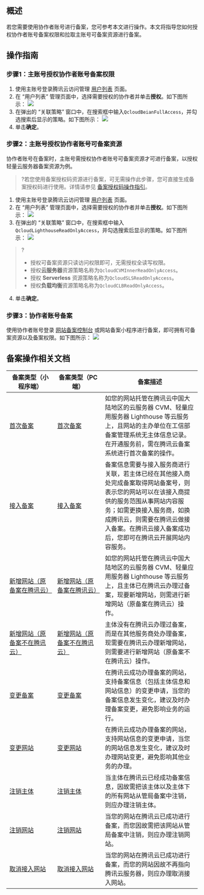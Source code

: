 ## 概述
若您需要使用协作者账号进行备案，您可参考本文进行操作。本文将指导您如何授权协作者账号备案权限和拉取主账号可备案资源进行备案。

## 操作指南
### 步骤1：主账号授权协作者账号备案权限
1. 使用主账号登录腾讯云访问管理 [用户列表](https://console.cloud.tencent.com/cam) 页面。
2. 在 “用户列表” 管理页面中，选择需要授权的协作者并单击**授权**。如下图所示：
![](https://main.qcloudimg.com/raw/1d993399af40e00e60c7619145d18102.png)
3. 在弹出的 “关联策略” 窗口中，在搜索框中输入`QcloudBeianFullAccess`，并勾选搜索后显示的策略。如下图所示：
![](https://main.qcloudimg.com/raw/7b0e162e276d0f13989bca2864ecdc7e.png)
4. 单击**确定**。


### 步骤2：主账号授权协作者账号可备案资源
协作者账号在备案时，主账号需授权协作者账号可备案资源才可进行备案，以授权轻量云服务器备案资源为例。
>?若您使用备案授权码资源进行备案，可无需操作此步骤，您可直接生成备案授权码进行使用。详情请参见 [备案授权码操作指引](https://cloud.tencent.com/document/product/243/49306)。
>
1. 使用主账号登录腾讯云访问管理 [用户列表](https://console.cloud.tencent.com/cam) 页面。
2. 在 “用户列表” 管理页面中，选择需要授权的协作者并单击**授权**。如下图所示：
![](https://main.qcloudimg.com/raw/fa3f4bff2c7205c413e33d55cbbc6512.png)
3. 在弹出的 “关联策略” 窗口中，在搜索框中输入`QcloudLighthouseReadOnlyAccess`，并勾选搜索后显示的策略。如下图所示：
![](https://main.qcloudimg.com/raw/1dab4d6dae4582af84ef6584d8c5ad23.png)
>?
>- 授权可备案资源只读访问权限即可，无需授权全读写权限。
>- 授权**云服务器**资源策略名称为`QcloudCVMInnerReadOnlyAccess`。
>- 授权 **Serverless** 资源策略名称为`QcloudSLSReadOnlyAccess`。
>- 授权**负载均衡**资源策略名称为`QcloudCLBReadOnlyAccess`。
4. 单击**确定**。


### 步骤3：协作者账号备案

使用协作者账号登录 [网站备案控制台](https://console.cloud.tencent.com/beian) 或网站备案小程序进行备案，即可拥有可备案资源以及备案权限。如下图所示：
![](https://main.qcloudimg.com/raw/03bdbec6395c0ed43eeb9dbdf0265a60.png)


## 备案操作相关文档
<table>
<thead>
<tr>
<th width=25%>备案类型（小程序端）</th>
<th width=25%>备案类型（PC 端）</th>
<th>备案描述</th>
</tr>
</thead>
<tbody><tr>
<td><a href="https://cloud.tencent.com/document/product/243/37402">首次备案</a></td>
<td><a href="https://cloud.tencent.com/document/product/243/18958">首次备案</a></td>
<td>如您的网站托管在腾讯云中国大陆地区的云服务器 CVM、轻量应用服务器 Lighthouse 等云服务上，且网站的主办单位在工信部备案管理系统无主体信息记录。在开通服务前，需在腾讯云备案系统进行首次备案的操作。</td>
</tr>
<tr>
<td><a href="https://cloud.tencent.com/document/product/243/37403">接入备案</a></td>
<td><a href="https://cloud.tencent.com/document/product/243/19024">接入备案</a></td>
<td>备案信息需要与接入服务商进行关联，若主体已经在其他接入商处完成备案取得网站备案号，则表示您的网站可以在该接入商提供的服务范围从事网站内容服务；如需更换接入服务商，如换成腾讯云，则需要在腾讯云做接入备案。在腾讯云接入备案成功后，您即可在腾讯云开展网站内容服务。</td>
</tr>
<tr>
<td><a href="https://cloud.tencent.com/document/product/243/37404">新增网站（原备案在腾讯云）</a></td>
<td><a href="https://cloud.tencent.com/document/product/243/19148">新增网站（原备案在腾讯云）</a></td>
<td>如您的网站托管在腾讯云中国大陆地区的云服务器 CVM、轻量应用服务器 Lighthouse 等云服务上，且主体已在腾讯云办理过备案，现要新增网站，则需进行新增网站（原备案在腾讯云）操作。</td>
</tr>
<tr>
<td><a href="https://cloud.tencent.com/document/product/243/37405">新增网站（原备案不在腾讯云）</a></td>
<td><a href="https://cloud.tencent.com/document/product/243/19147">新增网站（原备案不在腾讯云）</a></td>
<td>主体没有在腾讯云办理过备案，而是在其他服务商处办理备案，现需要在腾讯云办理新增网站，则需要进行新增网站（原备案不在腾讯云）操作。</td>
</tr>
<tr>
<td><a href="https://cloud.tencent.com/document/product/243/37406">变更备案</a></td>
<td><a href="https://cloud.tencent.com/document/product/243/19144">变更备案</a></td>
<td>在腾讯云成功办理备案的网站，支持备案信息（包括主体信息和网站信息）的变更申请，当您的备案信息发生变化，建议及时办理备案变更，避免影响业务的运行。</td>
</tr>
<tr>
<td><a href="https://cloud.tencent.com/document/product/243/37407">变更网站</a></td>
<td><a href="https://cloud.tencent.com/document/product/243/19145">变更网站</a></td>
<td>在腾讯云成功办理备案的网站，支持网站信息的变更申请，当您的网站信息发生变化，建议及时办理网站变更，避免影响其他业务的办理。</td>
</tr>
<tr>
<td><a href="https://cloud.tencent.com/document/product/243/37410">注销主体</a></td>
<td><a href="https://cloud.tencent.com/document/product/243/19150">注销主体</a></td>
<td>当主体在腾讯云已经成功备案信息，因故需把该主体以及主体下的所有网站从管局备案中注销，则应办理注销主体。</td>
</tr>
<tr>
<td><a href="https://cloud.tencent.com/document/product/243/37409">注销网站</a></td>
<td><a href="https://cloud.tencent.com/document/product/243/19151">注销网站</a></td>
<td>当您的网站在腾讯云已成功进行备案，而您因故需把该网站从管局备案中注销，则应办理注销网站。</td>
</tr>
<tr>
<td><a href="https://cloud.tencent.com/document/product/243/37408">取消接入网站</a></td>
<td><a href="https://cloud.tencent.com/document/product/243/19143">取消接入网站</a></td>
<td>当您的网站在腾讯云已成功进行备案，而您的网站因故不再指向腾讯云服务器，则应办理取消接入网站。</td>
</tr>
</tbody></table>









